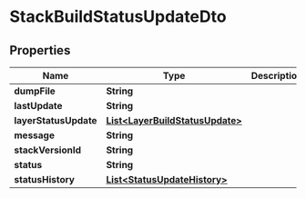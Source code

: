 
# StackBuildStatusUpdateDto

## Properties
Name | Type | Description | Notes
------------ | ------------- | ------------- | -------------
**dumpFile** | **String** |  |  [optional]
**lastUpdate** | **String** |  | 
**layerStatusUpdate** | [**List&lt;LayerBuildStatusUpdate&gt;**](LayerBuildStatusUpdate.md) |  |  [optional]
**message** | **String** |  |  [optional]
**stackVersionId** | **String** |  | 
**status** | **String** |  | 
**statusHistory** | [**List&lt;StatusUpdateHistory&gt;**](StatusUpdateHistory.md) |  | 



